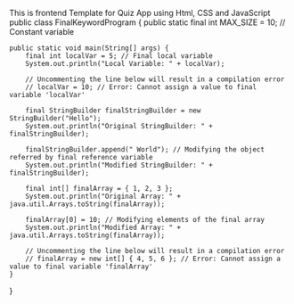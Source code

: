This is frontend Template for Quiz App using Html, CSS and JavaScript
public class FinalKeywordProgram {
    public static final int MAX_SIZE = 10; // Constant variable

    public static void main(String[] args) {
        final int localVar = 5; // Final local variable
        System.out.println("Local Variable: " + localVar);

        // Uncommenting the line below will result in a compilation error
        // localVar = 10; // Error: Cannot assign a value to final variable 'localVar'

        final StringBuilder finalStringBuilder = new StringBuilder("Hello");
        System.out.println("Original StringBuilder: " + finalStringBuilder);

        finalStringBuilder.append(" World"); // Modifying the object referred by final reference variable
        System.out.println("Modified StringBuilder: " + finalStringBuilder);

        final int[] finalArray = { 1, 2, 3 };
        System.out.println("Original Array: " + java.util.Arrays.toString(finalArray));

        finalArray[0] = 10; // Modifying elements of the final array
        System.out.println("Modified Array: " + java.util.Arrays.toString(finalArray));

        // Uncommenting the line below will result in a compilation error
        // finalArray = new int[] { 4, 5, 6 }; // Error: Cannot assign a value to final variable 'finalArray'
    }
}
